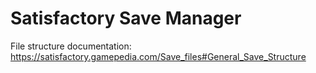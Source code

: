 # Satisfactory Save Manager

File structure documentation: https://satisfactory.gamepedia.com/Save_files#General_Save_Structure